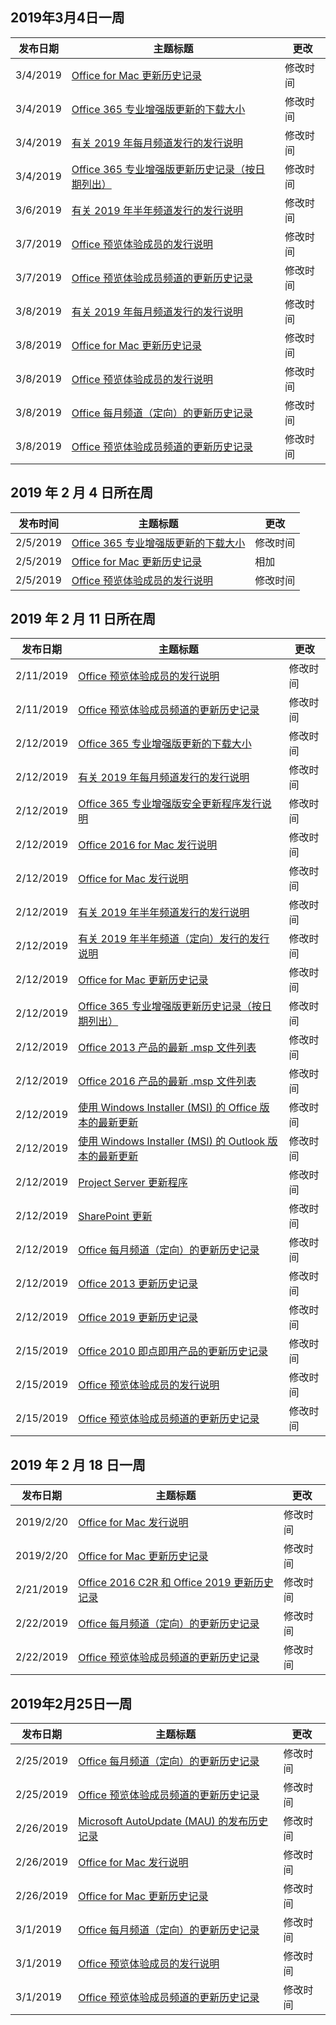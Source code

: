 <!-- This file is generated automatically each week. Changes made to this file will be overwritten.-->




## <a name="week-of-march-04-2019"></a>2019年3月4日一周


| 发布日期 |主题标题 | 更改 |
|------|------------|--------|
| 3/4/2019 | [Office for Mac 更新历史记录](/OfficeUpdates/update-history-office-for-mac) | 修改时间 |
| 3/4/2019 | [Office 365 专业增强版更新的下载大小](/OfficeUpdates/download-sizes-office365-proplus-updates) | 修改时间 |
| 3/4/2019 | [有关 2019 年每月频道发行的发行说明](/OfficeUpdates/monthly-channel-2019) | 修改时间 |
| 3/4/2019 | [Office 365 专业增强版更新历史记录（按日期列出）](/OfficeUpdates/update-history-office365-proplus-by-date) | 修改时间 |
| 3/6/2019 | [有关 2019 年半年频道发行的发行说明](/OfficeUpdates/semi-annual-channel-2019) | 修改时间 |
| 3/7/2019 | [Office 预览体验成员的发行说明](/OfficeUpdates/release-notes-office-insider) | 修改时间 |
| 3/7/2019 | [Office 预览体验成员频道的更新历史记录](/OfficeUpdates/update-history-office-insider) | 修改时间 |
| 3/8/2019 | [有关 2019 年每月频道发行的发行说明](/OfficeUpdates/monthly-channel-2019) | 修改时间 |
| 3/8/2019 | [Office for Mac 更新历史记录](/OfficeUpdates/update-history-office-for-mac) | 修改时间 |
| 3/8/2019 | [Office 预览体验成员的发行说明](/OfficeUpdates/release-notes-office-insider) | 修改时间 |
| 3/8/2019 | [Office 每月频道（定向）的更新历史记录](/OfficeUpdates/update-history-monthly-channel-targeted) | 修改时间 |
| 3/8/2019 | [Office 预览体验成员频道的更新历史记录](/OfficeUpdates/update-history-office-insider) | 修改时间 |


## <a name="week-of-february-04-2019"></a>2019 年 2 月 4 日所在周


| 发布时间 |主题标题 | 更改 |
|------|------------|--------|
| 2/5/2019 | [Office 365 专业增强版更新的下载大小](/OfficeUpdates/download-sizes-office365-proplus-updates) | 修改时间 |
| 2/5/2019 | [Office for Mac 更新历史记录](/OfficeUpdates/release-notes-office-insider) | 相加 |
| 2/5/2019 | [Office 预览体验成员的发行说明](/OfficeUpdates/release-notes-office-insider) | 修改时间 |


## <a name="week-of-february-11-2019"></a>2019 年 2 月 11 日所在周


| 发布日期 |主题标题 | 更改 |
|------|------------|--------|
| 2/11/2019 | [Office 预览体验成员的发行说明](/OfficeUpdates/release-notes-office-insider) | 修改时间 |
| 2/11/2019 | [Office 预览体验成员频道的更新历史记录](/OfficeUpdates/update-history-office-insider) | 修改时间 |
| 2/12/2019 | [Office 365 专业增强版更新的下载大小](/OfficeUpdates/download-sizes-office365-proplus-updates) | 修改时间 |
| 2/12/2019 | [有关 2019 年每月频道发行的发行说明](/OfficeUpdates/monthly-channel-2019) | 修改时间 |
| 2/12/2019 | [Office 365 专业增强版安全更新程序发行说明](/OfficeUpdates/office365-proplus-security-updates) | 修改时间 |
| 2/12/2019 | [Office 2016 for Mac 发行说明](/OfficeUpdates/release-notes-office-2016-mac) | 修改时间 |
| 2/12/2019 | [Office for Mac 发行说明](/OfficeUpdates/release-notes-office-for-mac) | 修改时间 |
| 2/12/2019 | [有关 2019 年半年频道发行的发行说明](/OfficeUpdates/semi-annual-channel-2019) | 修改时间 |
| 2/12/2019 | [有关 2019 年半年频道（定向）发行的发行说明](/OfficeUpdates/semi-annual-channel-targeted-2019) | 修改时间 |
| 2/12/2019 | [Office for Mac 更新历史记录](/OfficeUpdates/update-history-office-for-mac) | 修改时间 |
| 2/12/2019 | [Office 365 专业增强版更新历史记录（按日期列出）](/OfficeUpdates/update-history-office365-proplus-by-date) | 修改时间 |
| 2/12/2019 | [Office 2013 产品的最新 .msp 文件列表](/OfficeUpdates/msp-files-office-2013) | 修改时间 |
| 2/12/2019 | [Office 2016 产品的最新 .msp 文件列表](/OfficeUpdates/msp-files-office-2016) | 修改时间 |
| 2/12/2019 | [使用 Windows Installer (MSI) 的 Office 版本的最新更新](/OfficeUpdates/office-updates-msi) | 修改时间 |
| 2/12/2019 | [使用 Windows Installer (MSI) 的 Outlook 版本的最新更新](/OfficeUpdates/outlook-updates-msi) | 修改时间 |
| 2/12/2019 | [Project Server 更新程序](/OfficeUpdates/project-server-updates) | 修改时间 |
| 2/12/2019 | [SharePoint 更新](/OfficeUpdates/sharepoint-updates) | 修改时间 |
| 2/12/2019 | [Office 每月频道（定向）的更新历史记录](/OfficeUpdates/update-history-monthly-channel-targeted) | 修改时间 |
| 2/12/2019 | [Office 2013 更新历史记录](/OfficeUpdates/update-history-office-2013) | 修改时间 |
| 2/12/2019 | [Office 2019 更新历史记录](/OfficeUpdates/update-history-office-2019) | 修改时间 |
| 2/15/2019 | [Office 2010 即点即用产品的更新历史记录](/OfficeUpdates/update-history-office-2010-click-to-run) | 修改时间 |
| 2/15/2019 | [Office 预览体验成员的发行说明](/OfficeUpdates/release-notes-office-insider) | 修改时间 |
| 2/15/2019 | [Office 预览体验成员频道的更新历史记录](/OfficeUpdates/update-history-office-insider) | 修改时间 |


## <a name="week-of-february-18-2019"></a>2019 年 2 月 18 日一周


| 发布日期 |主题标题 | 更改 |
|------|------------|--------|
| 2019/2/20 | [Office for Mac 发行说明](/OfficeUpdates/release-notes-office-for-mac) | 修改时间 |
| 2019/2/20 | [Office for Mac 更新历史记录](/OfficeUpdates/update-history-office-for-mac) | 修改时间 |
| 2/21/2019 | [Office 2016 C2R 和 Office 2019 更新历史记录](/OfficeUpdates/update-history-office-2019) | 修改时间 |
| 2/22/2019 | [Office 每月频道（定向）的更新历史记录](/OfficeUpdates/update-history-monthly-channel-targeted) | 修改时间 |
| 2/22/2019 | [Office 预览体验成员频道的更新历史记录](/OfficeUpdates/update-history-office-insider) | 修改时间 |


## <a name="week-of-february-25-2019"></a>2019年2月25日一周


| 发布日期 |主题标题 | 更改 |
|------|------------|--------|
| 2/25/2019 | [Office 每月频道（定向）的更新历史记录](/OfficeUpdates/update-history-monthly-channel-targeted) | 修改时间 |
| 2/25/2019 | [Office 预览体验成员频道的更新历史记录](/OfficeUpdates/update-history-office-insider) | 修改时间 |
| 2/26/2019 | [Microsoft AutoUpdate (MAU) 的发布历史记录](/OfficeUpdates/release-history-microsoft-autoupdate) | 修改时间 |
| 2/26/2019 | [Office for Mac 发行说明](/OfficeUpdates/release-notes-office-for-mac) | 修改时间 |
| 2/26/2019 | [Office for Mac 更新历史记录](/OfficeUpdates/update-history-office-for-mac) | 修改时间 |
| 3/1/2019 | [Office 每月频道（定向）的更新历史记录](/OfficeUpdates/update-history-monthly-channel-targeted) | 修改时间 |
| 3/1/2019 | [Office 预览体验成员的发行说明](/OfficeUpdates/release-notes-office-insider) | 修改时间 |
| 3/1/2019 | [Office 预览体验成员频道的更新历史记录](/OfficeUpdates/update-history-office-insider) | 修改时间 |
